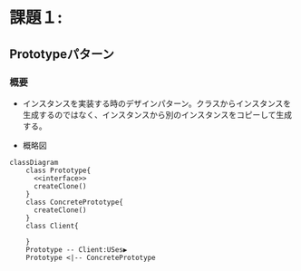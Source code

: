 # 課題１:
##  Prototypeパターン

### 概要
* インスタンスを実装する時のデザインパターン。クラスからインスタンスを生成するのではなく、インスタンスから別のインスタンスをコピーして生成する。

* 概略図
```mermaid
classDiagram
    class Prototype{
      <<interface>>
      createClone()
    }
    class ConcretePrototype{
      createClone()
    }
    class Client{

    }
    Prototype -- Client:USes▶
    Prototype <|-- ConcretePrototype
```

